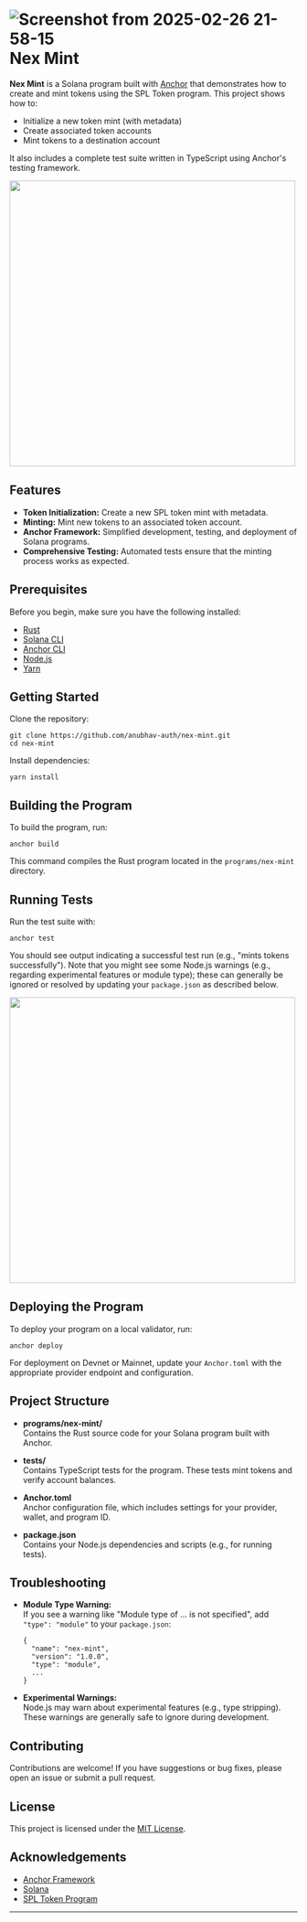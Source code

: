 ![Screenshot from 2025-02-26 21-58-15](https://github.com/user-attachments/assets/8f74a925-e247-4bca-8c52-f6c80e394428)Nex Mint
========

**Nex Mint** is a Solana program built with [Anchor](https://www.anchor-lang.com/) that demonstrates how to create and mint tokens using the SPL Token program. This project shows how to:

-   Initialize a new token mint (with metadata)
-   Create associated token accounts
-   Mint tokens to a destination account

It also includes a complete test suite written in TypeScript using Anchor's testing framework.

<img src="https://github.com/user-attachments/assets/2f87874a-d38c-45fc-92fd-2f8b1cf6d230" width="500">


Features
--------

-   **Token Initialization:** Create a new SPL token mint with metadata.
-   **Minting:** Mint new tokens to an associated token account.
-   **Anchor Framework:** Simplified development, testing, and deployment of Solana programs.
-   **Comprehensive Testing:** Automated tests ensure that the minting process works as expected.

Prerequisites
-------------

Before you begin, make sure you have the following installed:

-   [Rust](https://www.rust-lang.org/tools/install)
-   [Solana CLI](https://docs.solana.com/cli/install-solana-cli-tools)
-   [Anchor CLI](https://www.anchor-lang.com/docs/installation)
-   [Node.js](https://nodejs.org/)
-   [Yarn](https://yarnpkg.com/)

Getting Started
---------------

Clone the repository:

```
git clone https://github.com/anubhav-auth/nex-mint.git
cd nex-mint

```

Install dependencies:

```
yarn install

```

Building the Program
--------------------

To build the program, run:

```
anchor build

```

This command compiles the Rust program located in the `programs/nex-mint` directory.

Running Tests
-------------

Run the test suite with:

```
anchor test

```

You should see output indicating a successful test run (e.g., "mints tokens successfully"). Note that you might see some Node.js warnings (e.g., regarding experimental features or module type); these can generally be ignored or resolved by updating your `package.json` as described below.


<img src="https://github.com/user-attachments/assets/30ec328d-2735-4e61-abf3-e72593460245" width="500">

Deploying the Program
---------------------

To deploy your program on a local validator, run:

```
anchor deploy

```

For deployment on Devnet or Mainnet, update your `Anchor.toml` with the appropriate provider endpoint and configuration.

Project Structure
-----------------

-   **programs/nex-mint/**\
    Contains the Rust source code for your Solana program built with Anchor.

-   **tests/**\
    Contains TypeScript tests for the program. These tests mint tokens and verify account balances.

-   **Anchor.toml**\
    Anchor configuration file, which includes settings for your provider, wallet, and program ID.

-   **package.json**\
    Contains your Node.js dependencies and scripts (e.g., for running tests).

Troubleshooting
---------------

-   **Module Type Warning:**\
    If you see a warning like "Module type of ... is not specified", add `"type": "module"` to your `package.json`:

    ```
    {
      "name": "nex-mint",
      "version": "1.0.0",
      "type": "module",
      ...
    }

    ```

-   **Experimental Warnings:**\
    Node.js may warn about experimental features (e.g., type stripping). These warnings are generally safe to ignore during development.

Contributing
------------

Contributions are welcome! If you have suggestions or bug fixes, please open an issue or submit a pull request.

License
-------

This project is licensed under the [MIT License](https://github.com/anubhav-auth/nex-mint/blob/main/LICENSE.txt).

Acknowledgements
----------------

-   [Anchor Framework](https://www.anchor-lang.com/)
-   [Solana](https://solana.com/)
-   [SPL Token Program](https://spl.solana.com/token)

* * * * *
